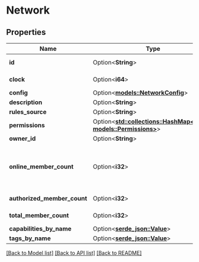 # Network

## Properties

Name | Type | Description | Notes
------------ | ------------- | ------------- | -------------
**id** | Option<**String**> |  | [optional][readonly]
**clock** | Option<**i64**> |  | [optional][readonly]
**config** | Option<[**models::NetworkConfig**](NetworkConfig.md)> |  | [optional]
**description** | Option<**String**> |  | [optional]
**rules_source** | Option<**String**> |  | [optional]
**permissions** | Option<[**std::collections::HashMap<String, models::Permissions>**](Permissions.md)> |  | [optional]
**owner_id** | Option<**String**> |  | [optional]
**online_member_count** | Option<**i32**> | Note: May be 0 on endpoints returning lists of Networks | [optional][readonly]
**authorized_member_count** | Option<**i32**> |  | [optional][readonly]
**total_member_count** | Option<**i32**> |  | [optional][readonly]
**capabilities_by_name** | Option<[**serde_json::Value**](.md)> |  | [optional]
**tags_by_name** | Option<[**serde_json::Value**](.md)> |  | [optional]

[[Back to Model list]](../README.md#documentation-for-models) [[Back to API list]](../README.md#documentation-for-api-endpoints) [[Back to README]](../README.md)


